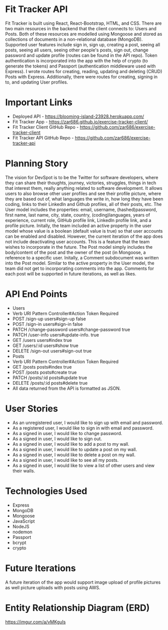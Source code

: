 # Fit Tracker API

Fit Tracker is built using React, React-Bootstrap, HTML, and CSS. There are two main resources in the backend that the client connects to: Users and Posts. Both of these resources are modelled using Mongoose and stored as collections of documents in a non-relational database (MongoDB). Supported user features include sign in, sign up, creating a post, seeing all posts, seeing all users, seeing other people's posts, sign out, change password and update profile (routes can be found in the API repo).
Token authentication is incorporated into the app with the help of crypto (to generate the tokens) and Passport (authentication middleware used with Express). I wrote routes for creating, reading, updating and deleting (CRUD) Posts with Express. Additionally, there were routes for creating, signing in to, and updating User profiles.

# Important Links

- Deployed API - https://blooming-island-23928.herokuapp.com/
- Fit Tracker App - https://zar686.github.io/exercise-tracker-client/
- Fit Tracker Client GitHub Repo - https://github.com/zar686/exercise-tracker-client
- Fit Tracker API GitHub Repo - https://github.com/zar686/exercise-tracker-api


# Planning Story

The vision for DevSpot is to be the Twitter for software developers, where they can share their thoughts, journey, victories, struggles, things in tech that interest them, really anything related to software development. It allows users to also browse other user profiles and see their profile picture, where they are based out of, what languages the write in, how long they have been coding, links to their LinkedIn and Github profiles, all of their posts, etc. The User model includes the properties: email, username, (hashed)password, first name, last name, city, state, country, (coding)languages, years of experience, current role, GitHub profile link, LinkedIn profile link, and a profile picture. Initally, the team included an active property in the user model whose value is a boolean (default value is true) so that user accounts can be enabled and disabled. However, the current iteration of the app does not include deactivating user accounts. This is a feature that the team wishes to incorporate in the future. The Post model simply includes the body/content of the post and the owner of the post (in Mongoose, a reference to a specific user. Initally, a Comment subdocument was written into the Post model. Similar to the active property in the User model, the team did not get to incorporating comments into the app. Comments for each post will be supported in future iterations, as well as likes.

# API End Points

- Users
- Verb	URI Pattern	Controller#Action	Token Required
- POST	/sign-up	users#sign-up	false
- POST	/sign-in	users#sign-in	false
- PATCH	/change-password	users#change-password	true
- PATCH	/user-info	users#update-info.	true
- GET	/users	users#index	true
- GET	/users/:id	users#show	true
- DELETE	/sign-out	users#sign-out	true
- Posts
- Verb	URI Pattern	Controller#Action	Token Required
- GET	/posts	posts#index	true
- POST	/posts	posts#create	true
- PATCH	/posts/:id	posts#update	true
- DELETE	/posts/:id	posts#delete	true
- All data returned from the API is formatted as JSON.

# User Stories

- As an unregistered user, I would like to sign up with email and password.
- As a registered user, I would like to sign in with email and password.
- As a signed in user, I would like to change password.
- As a signed in user, I would like to sign out.
- As a signed in user, I would like to add a post to my wall.
- As a signed in user, I would like to update a post on my wall.
- As a signed in user, I would like to delete a post on my wall.
- As a signed in user, I would like to see all my posts.
- As a signed in user, I would like to view a list of other users and view their walls.

# Technologies Used

- Express
- MongoDB
- Mongoose
- JavaScript
- NodeJS
- nodemon
- Passport
- bcrypt
- crypto

# Future Iterations

A future iteration of the app would support image upload of profile pictures as well picture uploads with posts using AWS.

# Entity Relationship Diagram (ERD)

https://imgur.com/a/vMKguIs
